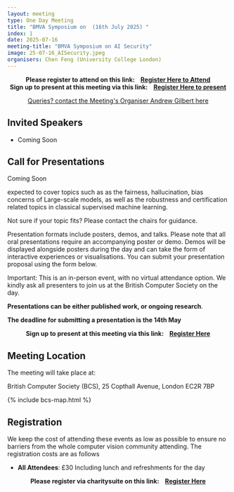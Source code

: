 ```yaml
---
layout: meeting
type: One Day Meeting
title: "BMVA Symposium on  (16th July 2025) "
index: 1
date: 2025-07-16
meeting-title: "BMVA Symposium on AI Security"
image: 25-07-16_AISecurity.jpeg
organisers: Chen Feng (University College London)
---
```


<div class="alert mt-3 alert-info" style="text-align:center;">
<span><strong>Please register to attend on this link: &nbsp;&nbsp;
<a class="btn btn-warning" role="button" href="https://bmva.charitysuite.com/events/lzx91vmf">Register Here to Attend</a></strong></span>
</div>

<div class="alert mt-3 alert-info" style="text-align:center;">
<span><strong>Sign up to present at this meeting via this link: &nbsp;&nbsp;
<a class="btn btn-warning" role="button" href="https://bmva.charitysuite.com/forms/cy4vsbuf">Register Here to present</a></strong></span>
</div>

<p style="text-align: center;">
<a class="btn btn-info" role="button" href="mailto:a.gilbert@surrey.ac.uk">Queries? contact the Meeting's Organiser Andrew Gilbert here</a></p>

## Invited Speakers

* Coming Soon



## Call for Presentations

Coming Soon

expected to cover topics such as as the fairness, hallucination, bias concerns of Large-scale models, as well as the robustness and certification related topics in classical supervised machine learning.

Not sure if your topic fits? Please contact the chairs for guidance.

Presentation formats include posters, demos, and talks. Please note that all oral
presentations require an accompanying poster or demo. Demos will be displayed alongside
posters during the day and can take the form of interactive experiences or visualisations. You can submit
your presentation proposal using the form below.

Important: This is an in-person event, with no virtual attendance option. We kindly ask all
presenters to join us at the British Computer Society on the day.

**Presentations can be either published work, or ongoing research**. 

**The deadline for submitting a presentation is the 14th May**

<div class="alert mt-3 alert-info" style="text-align:center;">
<span><strong>Sign up to present at this meeting via this link: &nbsp;&nbsp;
<a class="btn btn-warning" role="button" href="https://bmva.charitysuite.com/forms/cy4vsbuf">Register Here</a></strong></span>
</div>

## Meeting Location

The meeting will take place at:

British Computer Society (BCS), 25 Copthall Avenue, London EC2R 7BP

{% include bcs-map.html %}

## Registration

We keep the cost of attending these events as low as possible to ensure no barriers from the whole computer vision community attending. 
The registration costs are as follows 
- **All Attendees**:  £30
Including lunch and refreshments for the day


<div class="alert mt-3 alert-info" style="text-align:center;">
<span><strong>Please register via charitysuite on this link: &nbsp;&nbsp;
<a class="btn btn-warning" role="button" href="https://bmva.charitysuite.com/events/lzx91vmf">Register Here</a></strong></span>
</div>




